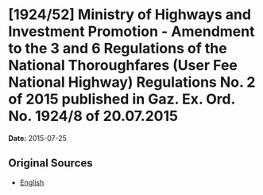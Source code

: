 # [1924/52] Ministry of Highways and Investment Promotion - Amendment to the 3 and 6 Regulations of the National Thoroughfares (User Fee National Highway) Regulations No. 2 of 2015 published in Gaz. Ex. Ord. No. 1924/8 of 20.07.2015

**Date:** 2015-07-25

## Original Sources

- [English](https://documents.gov.lk/view/extra-gazettes/2015/7/1924-52_E.pdf)
